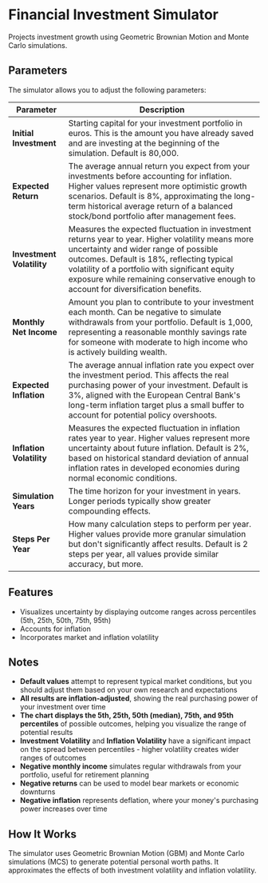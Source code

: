 # Financial Investment Simulator

Projects investment growth using Geometric Brownian Motion and Monte Carlo simulations.

## Parameters

The simulator allows you to adjust the following parameters:

| Parameter | Description |
|-----------|-------------|
| **Initial Investment** | Starting capital for your investment portfolio in euros. This is the amount you have already saved and are investing at the beginning of the simulation. Default is 80,000. |
| **Expected Return** | The average annual return you expect from your investments before accounting for inflation. Higher values represent more optimistic growth scenarios. Default is 8%, approximating the long-term historical average return of a balanced stock/bond portfolio after management fees. |
| **Investment Volatility** | Measures the expected fluctuation in investment returns year to year. Higher volatility means more uncertainty and wider range of possible outcomes. Default is 18%, reflecting typical volatility of a portfolio with significant equity exposure while remaining conservative enough to account for diversification benefits. |
| **Monthly Net Income** | Amount you plan to contribute to your investment each month. Can be negative to simulate withdrawals from your portfolio. Default is 1,000, representing a reasonable monthly savings rate for someone with moderate to high income who is actively building wealth. |
| **Expected Inflation** | The average annual inflation rate you expect over the investment period. This affects the real purchasing power of your investment. Default is 3%, aligned with the European Central Bank's long-term inflation target plus a small buffer to account for potential policy overshoots. |
| **Inflation Volatility** | Measures the expected fluctuation in inflation rates year to year. Higher values represent more uncertainty about future inflation. Default is 2%, based on historical standard deviation of annual inflation rates in developed economies during normal economic conditions. |
| **Simulation Years** | The time horizon for your investment in years. Longer periods typically show greater compounding effects. |
| **Steps Per Year** | How many calculation steps to perform per year. Higher values provide more granular simulation but don't significantly affect results. Default is 2 steps per year, all values provide similar accuracy, but more. |

## Features

*   Visualizes uncertainty by displaying outcome ranges across percentiles (5th, 25th, 50th, 75th, 95th)
*   Accounts for inflation
*   Incorporates market and inflation volatility

## Notes

- **Default values** attempt to represent typical market conditions, but you should adjust them based on your own research and expectations
- **All results are inflation-adjusted**, showing the real purchasing power of your investment over time
- **The chart displays the 5th, 25th, 50th (median), 75th, and 95th percentiles** of possible outcomes, helping you visualize the range of potential results
- **Investment Volatility** and **Inflation Volatility** have a significant impact on the spread between percentiles - higher volatility creates wider ranges of outcomes
- **Negative monthly income** simulates regular withdrawals from your portfolio, useful for retirement planning
- **Negative returns** can be used to model bear markets or economic downturns
- **Negative inflation** represents deflation, where your money's purchasing power increases over time

## How It Works

The simulator uses Geometric Brownian Motion (GBM) and Monte Carlo simulations (MCS) to generate potential personal worth paths. It approximates the effects of both investment volatility and inflation volatility.